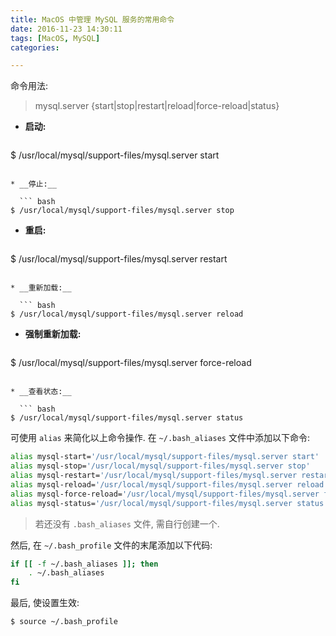 ```yaml
---
title: MacOS 中管理 MySQL 服务的常用命令 
date: 2016-11-23 14:30:11
tags: [MacOS, MySQL]
categories:

---
```


命令用法:  
> mysql.server  {start|stop|restart|reload|force-reload|status}

* __启动:__

  ``` bash
$ /usr/local/mysql/support-files/mysql.server start
```

* __停止:__

  ``` bash
$ /usr/local/mysql/support-files/mysql.server stop
```

* __重启:__

  ``` bash
$ /usr/local/mysql/support-files/mysql.server restart
```

* __重新加载:__

  ``` bash
$ /usr/local/mysql/support-files/mysql.server reload
```

* __强制重新加载:__

  ``` bash
$ /usr/local/mysql/support-files/mysql.server force-reload
```

* __查看状态:__

  ``` bash
$ /usr/local/mysql/support-files/mysql.server status
```

可使用 `alias` 来简化以上命令操作. 在 `~/.bash_aliases` 文件中添加以下命令:

``` bash
alias mysql-start='/usr/local/mysql/support-files/mysql.server start'
alias mysql-stop='/usr/local/mysql/support-files/mysql.server stop'
alias mysql-restart='/usr/local/mysql/support-files/mysql.server restart'
alias mysql-reload='/usr/local/mysql/support-files/mysql.server reload'
alias mysql-force-reload='/usr/local/mysql/support-files/mysql.server force-reload'
alias mysql-status='/usr/local/mysql/support-files/mysql.server status'
```

> 若还没有 `.bash_aliases` 文件, 需自行创建一个.

然后, 在 `~/.bash_profile` 文件的末尾添加以下代码:

``` bash
if [[ -f ~/.bash_aliases ]]; then
    . ~/.bash_aliases
fi
```

最后, 使设置生效:

``` bash
$ source ~/.bash_profile
```